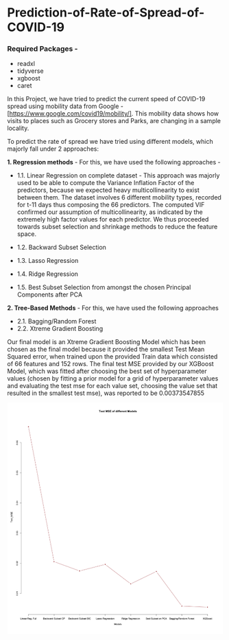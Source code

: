 # Prediction-of-Rate-of-Spread-of-COVID-19

### Required Packages - 

* readxl
* tidyverse
* xgboost
* caret

In this Project, we have tried to predict the current speed of COVID-19 spread using mobility data from Google - [https://www.google.com/covid19/mobility/]. 
This mobility data shows how visits to places such as Grocery stores and Parks, are changing in a sample locality. 

To predict the rate of spread we have tried using different models, which majorly fall under 2 approaches: 

**1. Regression methods** - For this, we have used the following approaches - 

  * 1.1. Linear Regression on complete dataset - This approach was majorly used to be able to compute the Variance Inflation Factor of the predictors, because we expected heavy multicollinearity to exist between them. The dataset involves 6 different mobility types, recorded for t-11 days thus composing the 66 predictors. The computed VIF confirmed our assumption of multicollinearity, as indicated by the extremely high factor values for each predictor. We thus proceeded towards subset selection and shrinkage methods to reduce the feature space.
  
  * 1.2. Backward Subset Selection
  * 1.3. Lasso Regression
  * 1.4. Ridge Regression
  * 1.5. Best Subset Selection from amongst the chosen Principal Components after PCA
  
**2. Tree-Based Methods** - For this, we have used the following approaches

  * 2.1. Bagging/Random Forest
  * 2.2. Xtreme Gradient Boosting

Our final model is an Xtreme Gradient Boosting Model which has been chosen as the final model because it provided the smallest Test Mean Squared error, when trained upon the provided Train data which consisted of 66 features and 152 rows. The final test MSE provided by our XGBoost Model, which was fitted after choosing the best set of hyperparameter values (chosen by fitting a prior model for a grid of hyperparameter values and evaluating the test mse for each value set, choosing the value set that resulted in the smallest test mse), was reported to be 0.00373547855

![Model Comparison Plot](Model_MSE_Comparison_Plot.png)

